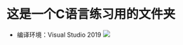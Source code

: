 # 这是一个C语言练习用的文件夹
* 编译环境：Visual Studio 2019
![](https://image.baidu.com/search/detail?ct=503316480&z=undefined&tn=baiduimagedetail&ipn=d&word=%E8%A1%A8%E6%83%85%E5%8C%85&step_word=&ie=utf-8&in=&cl=2&lm=-1&st=undefined&hd=undefined&latest=undefined&copyright=undefined&cs=3802176761,2870606731&os=349157599,2681792736&simid=0,0&pn=27&rn=1&di=1980&ln=1733&fr=&fmq=1607444744242_R&fm=&ic=undefined&s=undefined&se=&sme=&tab=0&width=undefined&height=undefined&face=undefined&is=0,0&istype=0&ist=&jit=&bdtype=0&spn=0&pi=0&gsm=0&objurl=http%3A%2F%2Fa.hiphotos.baidu.com%2Fzhidao%2Fpic%2Fitem%2F8d5494eef01f3a2905e288239f25bc315c607c30.jpg&rpstart=0&rpnum=0&adpicid=0&force=undefined)
